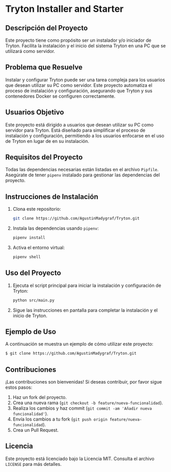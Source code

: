 # Tryton Installer and Starter

## Descripción del Proyecto

Este proyecto tiene como propósito ser un instalador y/o iniciador de Tryton. Facilita la instalación y el inicio del sistema Tryton en una PC que se utilizará como servidor. 

## Problema que Resuelve

Instalar y configurar Tryton puede ser una tarea compleja para los usuarios que desean utilizar su PC como servidor. Este proyecto automatiza el proceso de instalación y configuración, asegurando que Tryton y sus contenedores Docker se configuren correctamente.

## Usuarios Objetivo

Este proyecto está dirigido a usuarios que desean utilizar su PC como servidor para Tryton. Está diseñado para simplificar el proceso de instalación y configuración, permitiendo a los usuarios enfocarse en el uso de Tryton en lugar de en su instalación.

## Requisitos del Proyecto

Todas las dependencias necesarias están listadas en el archivo `Pipfile`. Asegúrate de tener `pipenv` instalado para gestionar las dependencias del proyecto.

## Instrucciones de Instalación

1. Clona este repositorio:
    ```bash
    git clone https://github.com/AgustinMadygraf/Tryton.git
    ```

2. Instala las dependencias usando `pipenv`:
    ```bash
    pipenv install
    ```

3. Activa el entorno virtual:
    ```bash
    pipenv shell
    ```

## Uso del Proyecto

1. Ejecuta el script principal para iniciar la instalación y configuración de Tryton:
    ```bash
    python src/main.py
    ```

2. Sigue las instrucciones en pantalla para completar la instalación y el inicio de Tryton.

## Ejemplo de Uso

A continuación se muestra un ejemplo de cómo utilizar este proyecto:

```bash
$ git clone https://github.com/AgustinMadygraf/Tryton.git
```

## Contribuciones

¡Las contribuciones son bienvenidas! Si deseas contribuir, por favor sigue estos pasos:

1. Haz un fork del proyecto.
2. Crea una nueva rama (`git checkout -b feature/nueva-funcionalidad`).
3. Realiza los cambios y haz commit (`git commit -am 'Añadir nueva funcionalidad'`).
4. Envía los cambios a tu fork (`git push origin feature/nueva-funcionalidad`).
5. Crea un Pull Request.

## Licencia

Este proyecto está licenciado bajo la Licencia MIT. Consulta el archivo `LICENSE` para más detalles.